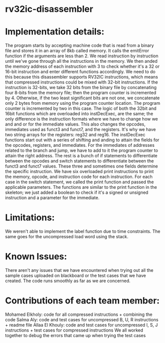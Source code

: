# rv32ic-disassembler
# Implementation details:
The program starts by accepting machine code that is read from a binary file and stores it in an array of 8kb called memory. It calls the emitError function if the arguments are less than 2. We read instruction by instruction until we've gone through all the instructions in the memory. We then anded the memory address of each instruction with 3 to check whether it's a 32 or 16-bit instruction and enter different functions accordingly. We need to do this because this disassembler supports RV32IC instructions, which means that compressed instructions could be mixed with 32-bit instructions. If the instruction is 32-bits, we take 32 bits from the binary file by concatenating four 8-bits from the memory file; then the program counter is incremented by 4. Otherwise, if the two least significant bits are not one, we concatenate only 2 bytes from memory using the program counter location. The program counter is incremented by two in this case. 
The logic of both the 32bit and 16bit functions which are overloaded into instDecExec, are the same; the only difference is the instruction formats where we have to change how we and and or for the immediate values. This also changes the opcodes, immediates used as funct3 and funct7, and the registers. It's why we have two string arrays for the registers: reg32 and reg16.
The instDecExec functions start out with a series of shifting and anding to attain the fields for the opcodes, registers, and immediates. For the immediates of addresses related to the branch and jump, we have to add to it the program counter to attain the right address. The rest is a bunch of if statements to differentiate between the opcodes and switch statements to differentiate between the funct3 and funct7 values. These three and sometimes one fields determine the specific instruction.
We have six overloaded print instructions to print the memory, opcode, and instruction code for each instruction. For each case in the switch statement, we called the print function and passed the applicable parameters. The functions are similar to the print function in the skeleton; we just added a boolean to check if it's a signed or unsigned instruction and a parameter for the immediate. 
# Limitations:
We weren't able to implement the label function due to time constraints. The same goes for the uncompressed load word using the stack.
# Known Issues:
There aren't any issues that we have encountered when trying out all the sample cases uploaded on blackboard or the test cases that we have created. The code runs smoothly as far as we are concerned.
# Contributions of each team member:
Mohamed Elkholy: code for all compressed instructions + combining the code
Salma Aly: code and test cases for uncompressed B, U, R instructions + readme file
Allaa El Khouly: code and test cases for uncompressed I, S, J instructions + test cases for compressed instructions
We all worked together to debug the errors that came up when trying the test cases

